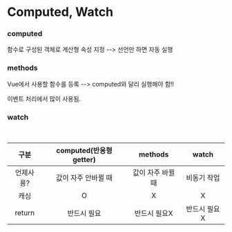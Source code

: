 
# Computed, Watch

### computed

함수로 구성된 객체로 계산형 속성 지정 --> 선언만 하면 자동 실행


### methods
 
Vue에서 사용할 함수를 등록 --> computed와 달리 실행해야 함!!

이벤트 처리에서 많이 사용됨.

### watch



&nbsp;

|   구분   | computed(반응형 getter) |  methods   |  watch  |
| :----: | :------------------: | :--------: | :-----: |
| 언제사용?  |     값이 자주 안바뀔 때      | 값이 자주 바뀔 때 | 비동기 작업  |
|   캐싱   |          O           |     X      |    X    |
| return |        반드시 필요        |  반드시 필요X   | 반드시 필요X |


